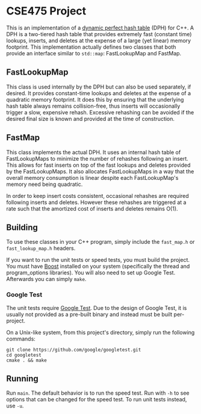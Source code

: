 # CSE475 Project #

This is an implementation of a [dynamic perfect hash table][dph] (DPH) for C++.
A DPH is a two-tiered hash table that provides extremely fast (constant time)
lookups, inserts, and deletes at the expense of a large (yet linear) memory
footprint. This implementation actually defines two classes that both provide an
interface similar to `std::map`: FastLookupMap and FastMap.

[dph]: https://en.wikipedia.org/wiki/Dynamic_perfect_hashing

## FastLookupMap ##

This class is used internally by the DPH but can also be used separately, if
desired. It provides constant-time lookups and deletes at the expense of a
quadratic memory footprint. It does this by ensuring that the underlying hash
table always remains collision-free, thus inserts will occasionally trigger a
slow, expensive rehash. Excessive rehashing can be avoided if the desired final
size is known and provided at the time of construction.

## FastMap ##

This class implements the actual DPH. It uses an internal hash table of
FastLookupMaps to minimize the number of rehashes following an insert. This
allows for fast inserts on top of the fast lookups and deletes provided by the
FastLookupMaps. It also allocates FastLookupMaps in a way that the overall
memory consumption is linear despite each FastLookupMap's memory need being
quadratic.

In order to keep insert costs consistent, occasional rehashes are required
following inserts and deletes. However these rehashes are triggered at a rate
such that the amortized cost of inserts and deletes remains O(1).

## Building ##

To use these classes in your C++ program, simply include the `fast_map.h` or
`fast_lookup_map.h` headers.

If you want to run the unit tests or speed tests, you must build the project.
You must have [Boost][boost] installed on your system (specifically
the thread and program_options libraries). You will also need to set up Google
Test. Afterwards you can simply `make`.

[boost]: http://www.boost.org

### Google Test ###

The unit tests require [Google Test][gt]. Due to the design of Google Test, it
is usually not provided as a pre-built binary and instead must be built
per-project.

On a Unix-like system, from this project's directory, simply run the following
commands:

    git clone https://github.com/google/googletest.git
    cd googletest
    cmake . && make

[gt]: https://github.com/google/googletest

## Running ##

Run `main`. The default behavior is to run the speed test. Run with `-h` to see
options that can be changed for the speed test. To run unit tests instead, use
`-u`.
